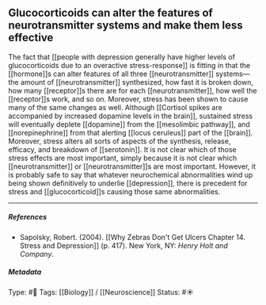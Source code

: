 ## Glucocorticoids can alter the features of neurotransmitter systems and make them less effective # 

The fact that [[people with depression generally have higher levels of glucocorticoids due to an overactive stress-response]] is fitting in that the [[hormone]]s can alter features of all three [[neurotransmitter]] systems—the amount of [[neurotransmitter]] synthesized, how fast it is broken down, how many [[receptor]]s there are for each [[neurotransmitter]], how well the [[receptor]]s work, and so on. Moreover, stress has been shown to cause many of the same changes as well. Although [[Cortisol spikes are accompanied by increased dopamine levels in the brain]], sustained stress will eventually deplete [[dopamine]] from the [[mesolimbic pathway]], and [[norepinephrine]] from that alerting [[locus ceruleus]] part of the [[brain]]. Moreover, stress alters all sorts of aspects of the synthesis, release, efficacy, and breakdown of [[serotonin]]. It is not clear which of those stress effects are most important, simply because it is not clear which [[neurotransmitter]] or [[neurotransmitter]]s are most important. However, it is probably safe to say that whatever neurochemical abnormalities wind up being shown definitively to underlie [[depression]], there is precedent for stress and [[glucocorticoid]]s causing those same abnormalities.

___

##### References

- Sapolsky, Robert. (2004). [[Why Zebras Don't Get Ulcers Chapter 14. Stress and Depression]] (p. 417). New York, NY: _Henry Holt and Company_.

##### Metadata

Type: #🔴 
Tags: [[Biology]] / [[Neuroscience]] 
Status: #☀️ 